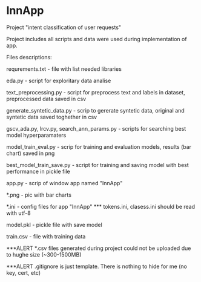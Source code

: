 # InnApp
Project "intent classification of user requests"

Project includes all scripts and data were used during implementation of app.

Files descriptions:

requrements.txt                             -  file with list needed libraries

eda.py                                      -  script for exploritary data analise

text_preprocessing.py                       -  script for preprocess text and labels in dataset, preprocessed data saved in csv

generate_syntetic_data.py                   -  scrip to gererate syntetic data, original and syntetic data saved toghether in csv

gscv_ada.py, lrcv.py, search_ann_params.py  -  scripts for searching best model hyperparamaters

model_train_eval.py                         -  scrip for training and evaluation models, results (bar chart) saved in png

best_model_train_save.py                    -  script for training and saving model with best performance in pickle file

app.py                                      -  scrip of window app named "InnApp"

*.png                                       -  pic with bar charts

*.ini                                       -  config files for app "InnApp" *** tokens.ini, clasess.ini should be read with utf-8

model.pkl                                   -  pickle file with save model

train.csv                                   -  file with training data

***ALERT
*.csv files generated during project could not be uploaded due to hughe size (~300-1500MB) 

***ALERT
.gitignore is just template. There is nothing to hide for me (no key, cert, etc)
